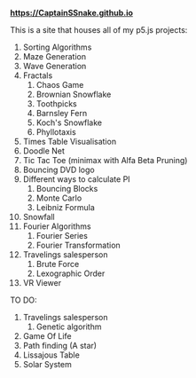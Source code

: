 **https://CaptainSSnake.github.io**

This is a site that houses all of my p5.js projects:
  1. Sorting Algorithms
  1. Maze Generation
  1. Wave Generation
  1. Fractals
     1. Chaos Game
     1. Brownian Snowflake
     1. Toothpicks
     1. Barnsley Fern
     1. Koch's Snowflake
     1. Phyllotaxis
  1. Times Table Visualisation
  1. Doodle Net
  1. Tic Tac Toe (minimax with Alfa Beta Pruning)
  1. Bouncing DVD logo
  1. Different ways to calculate PI
     1. Bouncing Blocks
     1. Monte Carlo
     1. Leibniz Formula
  1. Snowfall
  1. Fourier Algorithms
     1. Fourier Series
     1. Fourier Transformation
  1. Travelings salesperson
     1. Brute Force
     1. Lexographic Order
  1. VR Viewer

  TO DO:
  1. Travelings salesperson
     1. Genetic algorithm
  1. Game Of Life
  1. Path finding (A star)
  1. Lissajous Table
  1. Solar System
